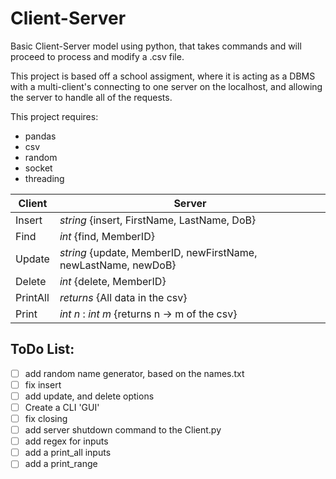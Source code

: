 # Client-Server
Basic Client-Server model using python, that takes commands and will proceed to process and modify a .csv file.

This project is based off a school assigment, where it is acting as a DBMS with a multi-client's connecting to one server on the localhost, and allowing the server to handle all of the requests.

This project requires:
* pandas
* csv
* random
* socket
* threading

Client | Server
------ | ------
Insert | _string_ {insert, FirstName, LastName, DoB}
Find | _int_ {find, MemberID}
Update | _string_ {update, MemberID, newFirstName, newLastName, newDoB}
Delete | _int_ {delete, MemberID}
PrintAll | _returns_ {All data in the csv}
Print | _int n_ : _int m_ {returns n -> m of the csv}


## ToDo List:
- [ ] add random name generator, based on the names.txt
- [ ] fix insert
- [ ] add update, and delete options
- [ ] Create a CLI 'GUI'
- [ ] fix closing
- [ ] add server shutdown command to the Client.py
- [ ] add regex for inputs
- [ ] add a print_all inputs
- [ ] add a print_range
